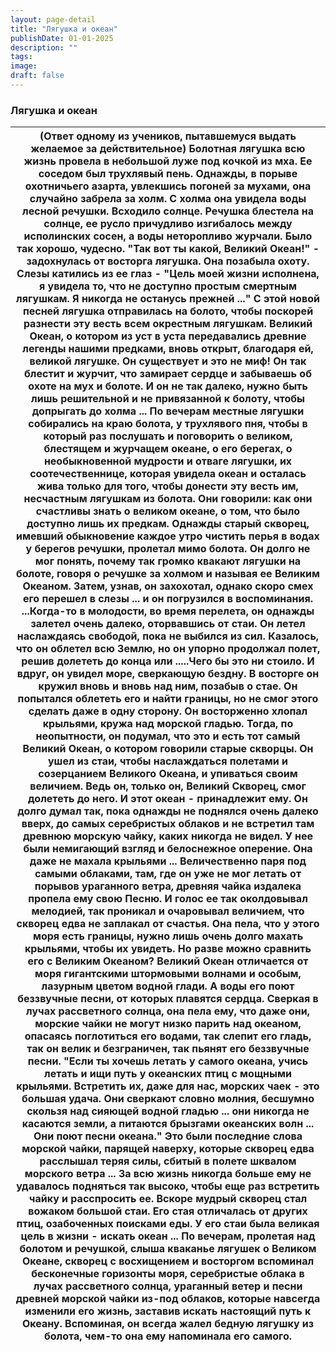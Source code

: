 ```yaml
---
layout: page-detail
title: "Лягушка и океан"
publishDate: 01-01-2025
description: ""
tags:
image:
draft: false
---
```


### Лягушка и океан

| (Ответ одному из учеников, пытавшемуся выдать желаемое за действительное) Болотная лягушка всю жизнь провела в небольшой луже под кочкой из мха. Ее соседом был трухлявый пень. Однажды, в порыве охотничьего азарта, увлекшись погоней за мухами, она случайно забрела за холм. С холма она увидела воды лесной речушки. Всходило солнце. Речушка блестела на солнце, ее русло причудливо изгибалось между исполинских сосен, а воды неторопливо журчали. Было так хорошо, чудесно. "Так вот ты какой, Великий Океан!" - задохнулась от восторга лягушка. Она позабыла охоту. Слезы катились из ее глаз - "Цель моей жизни исполнена, я увидела то, что не доступно простым смертным лягушкам. Я никогда не останусь прежней ..." С этой новой песней лягушка отправилась на болото, чтобы поскорей разнести эту весть всем окрестным лягушкам. Великий Океан, о котором из уст в уста передавались древние легенды нашими предками, вновь открыт, благодаря ей, великой лягушке. Он существует и это не миф! Он так блестит и журчит, что замирает сердце и забываешь об охоте на мух и болоте. И он не так далеко, нужно быть лишь решительной и не привязанной к болоту, чтобы допрыгать до холма ... По вечерам местные лягушки собирались на краю болота, у трухлявого пня, чтобы в который раз послушать и поговорить о великом, блестящем и журчащем океане, о его берегах, о необыкновенной мудрости и отваге лягушки, их соотечественнице, которая увидела океан и осталась жива только для того, чтобы донести эту весть им, несчастным лягушкам из болота. Они говорили: как они счастливы знать о великом океане, о том, что было доступно лишь их предкам. Однажды старый скворец, имевший обыкновение каждое утро чистить перья в водах у берегов речушки, пролетал мимо болота. Он долго не мог понять, почему так громко квакают лягушки на болоте, говоря о речушке за холмом и называя ее Великим Океаном. Затем, узнав, он захохотал, однако скоро смех его перешел в слезы ... и он погрузился в воспоминания. ...Когда-то в молодости, во время перелета, он однажды залетел очень далеко, оторвавшись от стаи. Он летел наслаждаясь свободой, пока не выбился из сил. Казалось, что он облетел всю Землю, но он упорно продолжал полет, решив долететь до конца или .....Чего бы это ни стоило. И вдруг, он увидел море, сверкающую бездну. В восторге он кружил вновь и вновь над ним, позабыв о стае. Он попытался облететь его и найти границы, но не смог этого сделать даже в одну сторону. Он восторженно хлопал крыльями, кружа над морской гладью. Тогда, по неопытности, он подумал, что это и есть тот самый Великий Океан, о котором говорили старые скворцы. Он ушел из стаи, чтобы наслаждаться полетами и созерцанием Великого Океана, и упиваться своим величием. Ведь он, только он, Великий Скворец, смог долететь до него. И этот океан - принадлежит ему. Он долго думал так, пока однажды не поднялся очень далеко вверх, до самых серебристых облаков и не встретил там древнюю морскую чайку, каких никогда не видел. У нее были немигающий взгляд и белоснежное оперение. Она даже не махала крыльями ... Величественно паря под самыми облаками, там, где он уже не мог летать от порывов ураганного ветра, древняя чайка издалека пропела ему свою Песню. И голос ее так околдовывал мелодией, так проникал и очаровывал величием, что скворец едва не заплакал от счастья. Она пела, что у этого моря есть границы, нужно лишь очень долго махать крыльями, чтобы их увидеть. Но разве можно сравнить его с Великим Океаном? Великий Океан отличается от моря гигантскими штормовыми волнами и особым, лазурным цветом водной глади. А воды его поют беззвучные песни, от которых плавятся сердца. Сверкая в лучах рассветного солнца, она пела ему, что даже они, морские чайки не могут низко парить над океаном, опасаясь поглотиться его водами, так слепит его гладь, так он велик и безграничен, так пьянят его беззвучные песни. "Если ты хочешь летать у самого океана, учись летать и ищи путь у океанских птиц с мощными крыльями. Встретить их, даже для нас, морских чаек - это большая удача. Они сверкают словно молния, бесшумно скользя над сияющей водной гладью ... они никогда не касаются земли, а питаются брызгами океанских волн ... Они поют песни океана." Это были последние слова морской чайки, парящей наверху, которые скворец едва расслышал теряя силы, сбитый в полете шквалом морского ветра ... За всю жизнь никогда больше ему не удавалось подняться так высоко, чтобы еще раз встретить чайку и расспросить ее. Вскоре мудрый скворец стал вожаком большой стаи. Его стая отличалась от других птиц, озабоченных поисками еды. У его стаи была великая цель в жизни - искать океан ... По вечерам, пролетая над болотом и речушкой, слыша кваканье лягушек о Великом Океане, скворец с восхищением и восторгом вспоминал бесконечные горизонты моря, серебристые облака в лучах рассветного солнца, ураганный ветер и песни древней морской чайки из-под облаков, которые навсегда изменили его жизнь, заставив искать настоящий путь к Океану. Вспоминая, он всегда жалел бедную лягушку из болота, чем-то она ему напоминала его самого. |
| --------------------------------------------------------------------------------------------------------------------------------------------------------------------------------------------------------------------------------------------------------------------------------------------------------------------------------------------------------------------------------------------------------------------------------------------------------------------------------------------------------------------------------------------------------------------------------------------------------------------------------------------------------------------------------------------------------------------------------------------------------------------------------------------------------------------------------------------------------------------------------------------------------------------------------------------------------------------------------------------------------------------------------------------------------------------------------------------------------------------------------------------------------------------------------------------------------------------------------------------------------------------------------------------------------------------------------------------------------------------------------------------------------------------------------------------------------------------------------------------------------------------------------------------------------------------------------------------------------------------------------------------------------------------------------------------------------------------------------------------------------------------------------------------------------------------------------------------------------------------------------------------------------------------------------------------------------------------------------------------------------------------------------------------------------------------------------------------------------------------------------------------------------------------------------------------------------------------------------------------------------------------------------------------------------------------------------------------------------------------------------------------------------------------------------------------------------------------------------------------------------------------------------------------------------------------------------------------------------------------------------------------------------------------------------------------------------------------------------------------------------------------------------------------------------------------------------------------------------------------------------------------------------------------------------------------------------------------------------------------------------------------------------------------------------------------------------------------------------------------------------------------------------------------------------------------------------------------------------------------------------------------------------------------------------------------------------------------------------------------------------------------------------------------------------------------------------------------------------------------------------------------------------------------------------------------------------------------------------------------------------------------------------------------------------------------------------------------------------------------------------------------------------------------------------------------------------------------------------------------------------------------------------------------------------------------------------------------------------------------------------------------------------------------------------------------------------------------------------------------------------------------------------------------------------------------------------------------------------------------------------------------------------------------------------------------------------------------------------------------------------------------------------------------------------------------------------------------------------------------------------------------------------------------------------------------------------------------------------------------------------------------------------------------------------------------------------------------------------------------------------------------------------------------------------------------------------------------------------------------------------------------------------------------------------------------------------------------------------------------------------------------------------------------------------------------------------------------------------------------------------------------------------------------------------------------------------------------------------- |
  
  
